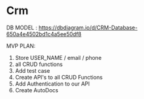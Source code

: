 # Crm

DB MODEL : https://dbdiagram.io/d/CRM-Database-650a4e4502bd1c4a5ee50df8 



MVP PLAN: 

1) Store USER_NAME / email / phone 
2) all CRUD functions 
3) Add test case 
4) Create API's to all CRUD Functions 
5) Add Authentication to our API 
6) Create AutoDocs
